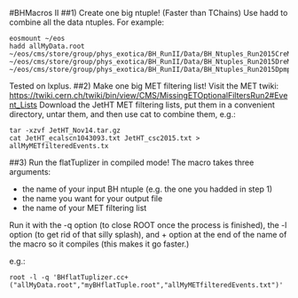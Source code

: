 #BHMacros II
##1) Create one big ntuple! (Faster than TChains)
Use hadd to combine all the data ntuples. For example:
```
eosmount ~/eos
hadd allMyData.root ~/eos/cms/store/group/phys_exotica/BH_RunII/Data/BH_Ntuples_Run2015CreMiniAODv1_28Nov15/* ~/eos/cms/store/group/phys_exotica/BH_RunII/Data/BH_Ntuples_Run2015DreMiniAODv1_27Nov15/* ~/eos/cms/store/group/phys_exotica/BH_RunII/Data/BH_Ntuples_Run2015DpmptRecov4_27Nov15/*
```
Tested on lxplus.
##2) Make one big MET filtering list!
Visit the MET twiki:
https://twiki.cern.ch/twiki/bin/view/CMS/MissingETOptionalFiltersRun2#Event_Lists
Download the JetHT MET filtering lists, put them in a convenient
directory, untar them, and then use cat to combine them, e.g.:
```
tar -xzvf JetHT_Nov14.tar.gz
cat JetHT_ecalscn1043093.txt JetHT_csc2015.txt > allMyMETfilteredEvents.tx
```

##3) Run the flatTuplizer in compiled mode!
The macro takes three arguments:
* the name of your input BH ntuple (e.g. the one you hadded in step 1)
* the name you want for your output file
* the name of your MET filtering list

Run it with the -q option (to close ROOT once the process is finished),
the -l option (to get rid of that silly splash), and + option at the end of the name of the macro so it
compiles (this makes it go faster.)

e.g.:
```
root -l -q 'BHflatTuplizer.cc+("allMyData.root","myBHflatTuple.root","allMyMETfilteredEvents.txt")'
```
